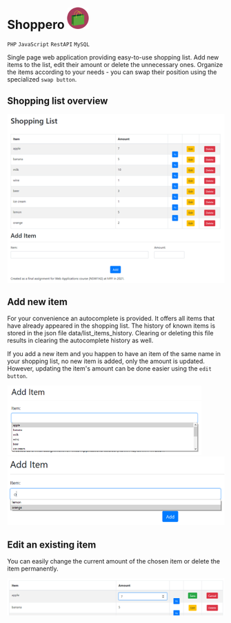 # Shoppero <img src=".\style\icon.png" width="50" height="50" />
`PHP` `JavaScript` `RestAPI` `MySQL`

Single page web application providing easy-to-use shopping list.
Add new items to the list, edit their amount or delete the unnecessary ones.
Organize the items according to your needs - you can swap their position
using the specialized `swap button`.

## Shopping list overview
<img src=".\documentation\gallery\overview.png"/>

## Add new item
For your convenience an autocomplete is provided. It offers all items that
have already appeared in the shopping list. The history of known items is
stored in the json file data/list_items_history. Clearing or deleting this
file results in clearing the autocomplete history as well.

If you add a new item and you happen to have an item of the same name in your
shopping list, no new item is added, only the amount is updated. However,
updating the item's amount can be done easier using the `edit button`.

<img src=".\documentation\gallery\add_item_autocomplete_1.png" width="450"/>    <img src=".\documentation\gallery\add_item_autocomplete_2.png" width="510"/>

## Edit an existing item
You can easily change the current amount of the chosen item or delete
the item permanently.

<img src=".\documentation\gallery\item_amount_edit.png" />
